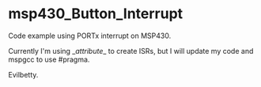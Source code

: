 msp430_Button_Interrupt
=======================


Code example using PORTx interrupt on MSP430.

Currently I'm using \__attribute__ to create ISRs, but I will update my code and mspgcc to use #pragma.



Evilbetty.

